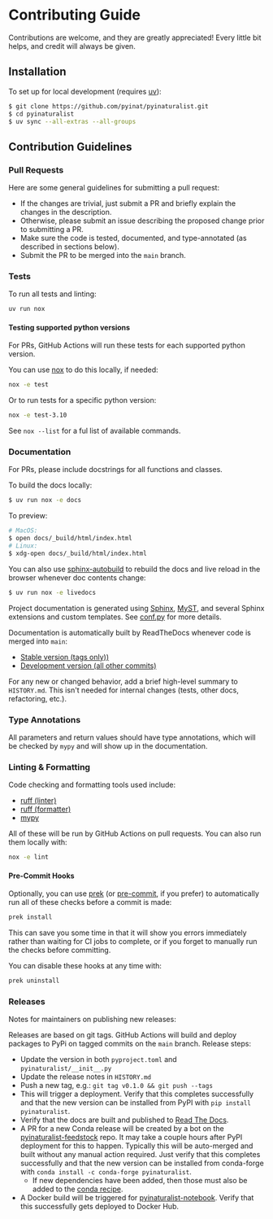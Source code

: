 # Contributing Guide
Contributions are welcome, and they are greatly appreciated! Every
little bit helps, and credit will always be given.

## Installation
To set up for local development (requires [uv](https://docs.astral.sh/uv)):
```bash
$ git clone https://github.com/pyinat/pyinaturalist.git
$ cd pyinaturalist
$ uv sync --all-extras --all-groups
```

## Contribution Guidelines

### Pull Requests
Here are some general guidelines for submitting a pull request:
- If the changes are trivial, just submit a PR and briefly explain the changes in the description.
- Otherwise, please submit an issue describing the proposed change prior to submitting a PR.
- Make sure the code is tested, documented, and type-annotated (as described in sections below).
- Submit the PR to be merged into the `main` branch.

### Tests
To run all tests and linting:
```sh
uv run nox
```

#### Testing supported python versions
For PRs, GitHub Actions will run these tests for each supported python version.

You can use [nox](https://nox.thea.codes) to do this locally, if needed:
```bash
nox -e test
```

Or to run tests for a specific python version:
```bash
nox -e test-3.10
```

See `nox --list` for a ful list of available commands.

### Documentation
For PRs, please include docstrings for all functions and classes.

To build the docs locally:
```bash
$ uv run nox -e docs
```

To preview:
```bash
# MacOS:
$ open docs/_build/html/index.html
# Linux:
$ xdg-open docs/_build/html/index.html
```

You can also use [sphinx-autobuild](https://github.com/executablebooks/sphinx-autobuild) to rebuild the docs and live reload in the browser whenever doc contents change:
```bash
$ uv run nox -e livedocs
```

Project documentation is generated using [Sphinx](https://www.sphinx-doc.org),
[MyST](https://myst-parser.readthedocs.io), and several Sphinx extensions and custom templates.
See [conf.py](https://github.com/pyinat/pyinaturalist/blob/main/docs/conf.py) for more details.

Documentation is automatically built by ReadTheDocs whenever code is merged into `main`:
* [Stable version (tags only))](https://pyinaturalist.readthedocs.io/en/stable/)
* [Development version (all other commits)](https://pyinaturalist.readthedocs.io/en/latest/)

For any new or changed behavior, add a brief high-level summary to `HISTORY.md`.
This isn't needed for internal changes (tests, other docs, refactoring, etc.).

### Type Annotations
All parameters and return values should have type annotations, which will be checked by `mypy` and
will show up in the documentation.

### Linting & Formatting
Code checking and formatting tools used include:
* [ruff (linter)](https://docs.astral.sh/ruff/linter)
* [ruff (formatter)](https://docs.astral.sh/ruff/formatter)
* [mypy](https://mypy.readthedocs.io/en/stable/getting_started.html)

All of these will be run by GitHub Actions on pull requests. You can also run them locally with:
```bash
nox -e lint
```

#### Pre-Commit Hooks
Optionally, you can use [prek](https://github.com/j178/prek) (or [pre-commit](https://github.com/pre-commit/pre-commit), if you prefer) to automatically
run all of these checks before a commit is made:
```bash
prek install
```

This can save you some time in that it will show you errors immediately rather than waiting for CI
jobs to complete, or if you forget to manually run the checks before committing.

You can disable these hooks at any time with:
```bash
prek uninstall
```

### Releases
Notes for maintainers on publishing new releases:

Releases are based on git tags. GitHub Actions will build and deploy packages to PyPi on tagged commits
on the `main` branch. Release steps:
- Update the version in both `pyproject.toml` and `pyinaturalist/__init__.py`
- Update the release notes in `HISTORY.md`
- Push a new tag, e.g.: `git tag v0.1.0 && git push --tags`
- This will trigger a deployment. Verify that this completes successfully and that the new version
  can be installed from PyPI with `pip install pyinaturalist`.
- Verify that the docs are built and published to [Read The Docs](https://pyinaturalist.readthedocs.io).
- A PR for a new Conda release will be created by a bot on the [pyinaturalist-feedstock](https://github.com/conda-forge/pyinaturalist-feedstock/)
  repo. It may take a couple hours after PyPI deployment for this to happen. Typically this will be
  auto-merged and built without any manual action required. Just verify that this completes successfully
  and that the new version can be installed from conda-forge with `conda install -c conda-forge pyinaturalist`.
  - If new dependencies have been added, then those must also be added to the [conda recipe](https://github.com/conda-forge/pyinaturalist-feedstock/blob/master/recipe/meta.yaml).
- A Docker build will be triggered for [pyinaturalist-notebook](https://github.com/JWCook/pyinaturalist-notebook).
  Verify that this successfully gets deployed to Docker Hub.
